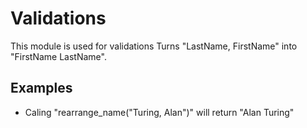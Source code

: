 Validations
=========

This module is used for validations
Turns "LastName, FirstName" into "FirstName LastName".

## Examples

* Caling "rearrange_name("Turing, Alan")" will return "Alan Turing"
